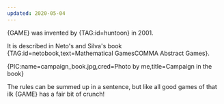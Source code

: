```yaml
---
updated: 2020-05-04
---
```


{GAME} was invented by {TAG:id=huntoon} in 2001.

It is described in Neto's and Silva's book {TAG:id=netobook,text=Mathematical GamesCOMMA Abstract Games}.

{PIC:name=campaign_book.jpg,cred=Photo by me,title=Campaign in the book}

The rules can be summed up in a sentence, but like all good games of that ilk {GAME} has a fair bit of crunch!

